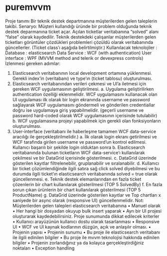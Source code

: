 # puremvvm
Proje tanımı
Bir teknik destek departmanına müşterilerden gelen taleplerin takibi.
Senaryo: Müşteri kullandığı üründe bir problem olduğunda teknik destek deparmanına ticket açar.
Açılan ticketlar veritabanına “solved” alanı “false” olarak kaydedilir. Teknik destekdeki çalışanlar
müşterilerden gelen ticketları görüntüler çözdükleri problemleri çözüldü olarak veritabanında
güncellerler. (Ticket class’ı aşağıda belirtilmiştir.)
Kullanılacak teknolojiler :
Database : elasticsearch
Data Service : WCF (with authentication)
User interface : WPF (MVVM method and telerik or devexpress controls)
İzlenmesi gereken adımlar:
1. Elasticsearch veritabanının local development ortamına yüklenmesi. Gerekli index’in
(veritabanı) ve type’ın (ticket tablosu) oluşturulması.
2. Elasticsearch veritabanından verileri çekmesi ve UI’a iletmesi için gereken WCF
uygulamasının geliştirilmesi.
a. Uygulama geliştirilirken authentication özelliği eklenmelidir. WCF uygulamasını
kullanacak olan UI uygulaması ilk olarak bir login ekranında username ve password
sağlayarak WCF uygulamasını göndermeli ve gönderilen credentiallar doğru ise
uygulamaya giriş yapabilmelidir. (geçerli username ve password hard-coded olarak
WCF uygulamasının içerisinde tutulabilir)
b. WCF uygulamasına projeyi yapabilmek için gerekli olan fonksiyonların oluşturulması.
3. User-interface (veritabanı ile haberleşme tamamen WCF data-service aracılığı ile
gerçekleştirilmelidir.)
a. İlk olarak login ekranı getirilmesi ve WCF tarafında girilen username ve password’un
kontrol edilmesi.
Kullanıcı başarılı bir şekilde login olduktan sonra
b. Elasticsearch veritabanında bulunan ticketların WCF data-service’ı kullanılarak
çekilmesi ve bir DataGrid içerisinde gösterilmesi.
c. DataGrid üzerinde gösterilen kayıtlar filtrelenebilir, gruplanabilir ve sıralanabilir.
d. Kullanıcı bir ticket çözümlendiğinde ilgili satıra sağ click solved diyebilmesi ve bu
durumda ilgili ticket’ın elasticsearch veritabanında solved = true olarak
güncellenmesi.
e. Teknik destek elemanlarından en fazla ticket çözenlerin bir chart kullanılarak
gösterilmesi (TOP 5 SolvedBy)
f. En fazla sorun çıkan ürünlerin bir chart kullanılarak gösterilmesi (TOP 5
ProductName)
g. DataGrid üzerinde gösterilen kayıtlar ve Top chartları x saniyede bir async olarak
(responsive UI) güncellenmelidir.
Not:
Müşterilerden gelen talepleri elasticsearch veritabanına
• Manuel olarak
• Her hangi bir dosyadan okuyup bulk insert yaparak
• Ayrı bir UI projesi oluşturarak
kaydedebilirsiniz.
Proje sunumunda dikkat edilecek kriterler
• Kullanıcı arayüzünün kullanıcı dostu olarak tasarlanması
• Responsive UI
• WCF ve UI kaynak kodlarının düzgün, açık ve anlaşılır olması.
• Projenin yapısı
• Projenin sunumu
• Bu proje ile elasticsearch veritabanı ile ilgili edinilen bilgiler
• Bu proje ile mvvm teknolojisi hakkında edinilen bilgiler
• Projenin zorlandığınız ya da kolayca gerçekleştirdiğiniz noktaları
• Exception handling
